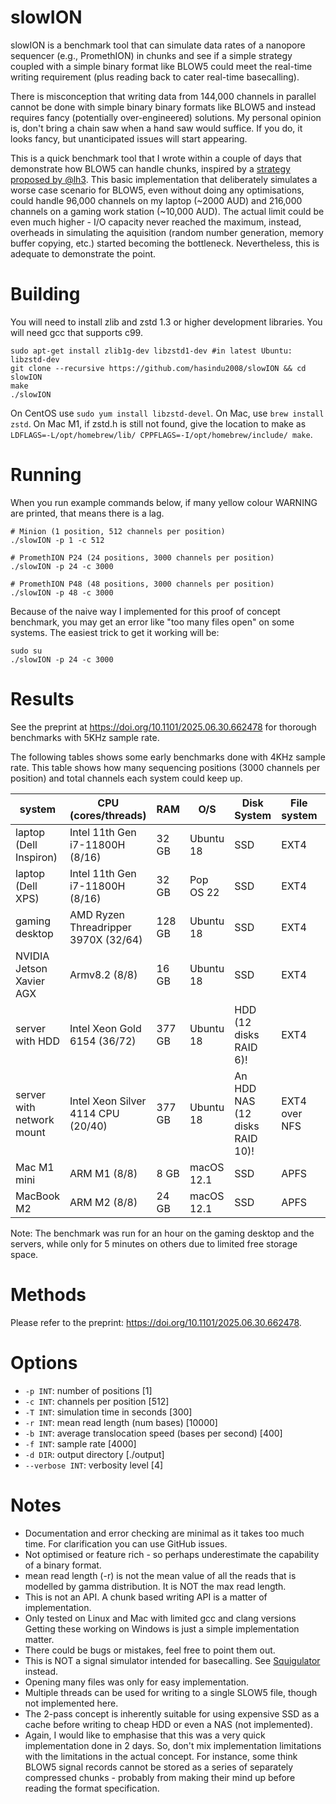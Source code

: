 # slowION

slowION is a benchmark tool that can simulate data rates of a nanopore sequencer (e.g., PromethION) in chunks and see if a simple strategy coupled with a simple binary format like BLOW5 could meet the real-time writing requirement (plus reading back to cater real-time basecalling).

There is misconception that writing data from 144,000 channels in parallel cannot be done with simple binary binary formats like BLOW5 and instead requires fancy (potentially over-engineered) solutions. My personal opinion is, don't bring a chain saw when a hand saw would suffice. If you do, it looks fancy, but unanticipated issues will start appearing.

This is a quick benchmark tool that I wrote within a couple of days that demonstrate how BLOW5 can handle chunks, inspired by a [strategy proposed by @lh3](https://twitter.com/lh3lh3/status/1481042134442594306). This basic implementation that deliberately simulates a worse case scenario for BLOW5, even without doing any optimisations, could handle 96,000 channels on my laptop (~2000 AUD) and 216,000 channels on a gaming work station (~10,000 AUD). The actual limit could be even much higher - I/O capacity never reached the maximum, instead, overheads in simulating the aquisition (random number generation, memory buffer copying, etc.) started becoming the bottleneck. Nevertheless, this is adequate to demonstrate the point.

# Building

You will need to install zlib and zstd 1.3 or higher development libraries. You will need gcc that supports c99.

```
sudo apt-get install zlib1g-dev libzstd1-dev #in latest Ubuntu: libzstd-dev
git clone --recursive https://github.com/hasindu2008/slowION && cd slowION
make
./slowION
```

On CentOS use `sudo yum install libzstd-devel`. On Mac, use `brew install zstd`. On Mac M1, if zstd.h is still not found, give the location to make as `LDFLAGS=-L/opt/homebrew/lib/ CPPFLAGS=-I/opt/homebrew/include/ make`.

# Running

When you run example commands below, if many yellow colour WARNING are printed, that means there is a lag.

```
# Minion (1 position, 512 channels per position)
./slowION -p 1 -c 512

# PromethION P24 (24 positions, 3000 channels per position)
./slowION -p 24 -c 3000

# PromethION P48 (48 positions, 3000 channels per position)
./slowION -p 48 -c 3000
```

Because of the naive way I implemented for this proof of concept benchmark, you may get an error like "too many files open" on some systems. The easiest trick to get it working will be:

```
sudo su
./slowION -p 24 -c 3000
```

# Results

See the preprint at https://doi.org/10.1101/2025.06.30.662478 for thorough benchmarks with 5KHz sample rate.

The following tables shows some early benchmarks done with 4KHz sample rate. This table shows how many sequencing positions (3000 channels per position) and total channels each system could keep up.

| system                   | CPU (cores/threads)                  | RAM    | O/S       | Disk System | File system | positions | total channels |
|--------------------------|--------------------------------------|--------|-----------|-------------|-------------|-----------|----------------|
| laptop (Dell Inspiron)                  | Intel 11th Gen i7-11800H (8/16)      | 32 GB  | Ubuntu 18   | SSD         | EXT4        | 32        | 96000          |
| laptop (Dell XPS)                  | Intel 11th Gen i7-11800H (8/16)      | 32 GB  | Pop OS 22    | SSD         | EXT4        |   48      |   144000        |
| gaming desktop           | AMD Ryzen Threadripper 3970X (32/64) | 128 GB | Ubuntu 18 | SSD         | EXT4        | 72        | 216000         |
| NVIDIA Jetson Xavier AGX | Armv8.2 (8/8)                        | 16 GB  | Ubuntu 18 | SSD         | EXT4        | 14        | 42000          |
| server with HDD          | Intel Xeon Gold 6154 (36/72)         | 377 GB | Ubuntu 18 | HDD (12 disks RAID 6)!   | EXT4        | 72        | 216000         |
| server with network mount    | Intel Xeon Silver 4114 CPU (20/40)   | 377 GB | Ubuntu 18 | An HDD NAS (12 disks RAID 10)!     | EXT4 over NFS        | 32        | 96000          |
| Mac M1 mini   | ARM M1 (8/8)   | 8 GB | macOS 12.1 | SSD     | APFS        |   10     |  30000        |
| MacBook M2   | ARM M2 (8/8)   | 24 GB | macOS 12.1 | SSD     | APFS        |   24     |  72000        |

Note: The benchmark was run for an hour on the gaming desktop and the servers, while only for 5 minutes on others due to limited free storage space.

# Methods

Please refer to the preprint: https://doi.org/10.1101/2025.06.30.662478.

# Options

*  `-p INT`: number of positions [1]
*  `-c INT`: channels per position [512]
*  `-T INT`: simulation time in seconds [300]
*  `-r INT`: mean read length (num bases) [10000]
*  `-b INT`: average translocation speed (bases per second) [400]
*  `-f INT`: sample rate [4000]
*  `-d DIR`: output directory [./output]
*  `--verbose INT`: verbosity level [4]

# Notes

- Documentation and error checking are minimal as it takes too much time. For clarification you can use GitHub issues.
- Not optimised or feature rich - so perhaps underestimate the capability of a binary format.
- mean read length (-r) is not the mean value of all the reads that is modelled by gamma distribution. It is NOT the max read length.
- This is not an API. A chunk based writing API is a matter of implementation.
- Only tested on Linux and Mac with limited gcc and clang versions Getting these working on Windows is just a simple implementation matter.
- There could be bugs or mistakes, feel free to point them out.
- This is NOT a signal simulator intended for basecalling. See [Squigulator](https://github.com/hasindu2008/squigulator) instead.
- Opening many files was only for easy implementation.
- Multiple threads can be used for writing to a single SLOW5 file, though not implemented here.
- The 2-pass concept is inherently suitable for using expensive SSD as a cache before writing to cheap HDD or even a NAS (not implemented).
- Again, I would like to emphasise that this was a very quick implementation done in 2 days. So, don't mix implementation limitations with the limitations in the actual concept. For instance, some think BLOW5 signal records cannot be stored as a series of separately compressed chunks - probably from making their mind up before reading the format specification.




